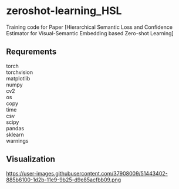 # zeroshot-learning_HSL
Training code for Paper [Hierarchical Semantic Loss and Confidence Estimator for Visual-Semantic Embedding based Zero-shot Learning]

## Requrements
torch <br />
torchvision <br />
matplotlib <br />
numpy <br />
cv2 <br />
os <br />
copy <br />
time <br />
csv <br />
scipy <br />
pandas <br />
sklearn <br />
warnings <br />

## Visualization
https://user-images.githubusercontent.com/37908009/51443402-885b6100-1d2b-11e9-9b25-d9e85acfbb09.png
